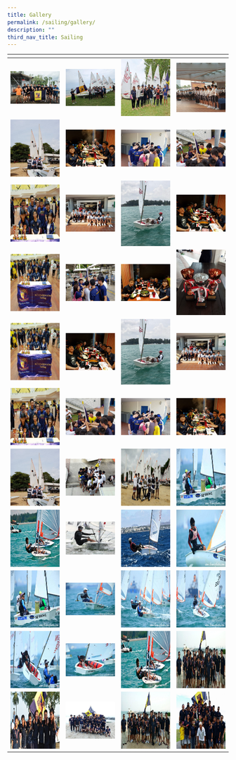 ```yaml
---
title: Gallery
permalink: /sailing/gallery/
description: ""
third_nav_title: Sailing
---
```

<table>
<thead>
  <tr>
    <th style="width:200px"></th>
    <th style="width:200px"></th>
    <th style="width:200px"></th>
		<th style="width:200px"></th>
  </tr>
</thead>
<tbody>
  <tr>
    <td style ="text-align:center"><a href="/images/sailing%201.jpeg"> <img src="/images/sailing%201.jpeg" style="width:200px"></a></td>
    <td style ="text-align:center"><a href="/images/sailing%202.jpeg"> <img src="/images/sailing%202.jpeg" style="width:200px"></a></td>
    <td style ="text-align:center"><a href="/images/sailing%203.jpeg"> <img src="/images/sailing%203.jpeg" style="width:200px; height: 130px"></a></td>
    <td style ="text-align:center"><a href="/images/sailing%204.jpeg"> <img src="/images/sailing%204.jpeg" style="width:200px"></a></td>
  </tr>
   <tr>
    <td style ="text-align:center"><a href="/images/sailing%205.jpeg"> <img src="/images/sailing%205.jpeg" style="width:200px; height: 130px"></a></td>
    <td style ="text-align:center"><a href="/images/sailing%206.jpeg"> <img src="/images/sailing%206.jpeg" style="width:200px"></a></td>
    <td style ="text-align:center"><a href="/images/sailing%207.jpeg"> <img src="/images/sailing%207.jpeg" style="width:200px"></a></td>
    <td style ="text-align:center"><a href="/images/sailing%208.jpeg"> <img src="/images/sailing%208.jpeg" style="width:200px"></a></td>
  </tr>
	<tr>
    <td style ="text-align:center"><a href="/images/sailing%209.jpeg"> <img src="/images/sailing%209.jpeg" style="width:200px; height: 130px"></a></td>
    <td style ="text-align:center"><a href="/images/sailing%2010.jpeg"> <img src="/images/sailing%2010.jpeg" style="width:200px"></a></td>
		<td style ="text-align:center"><a href="/images/sailing%2011.jpeg"> <img src="/images/sailing%2011.jpeg" style="width:200px"></a></td>
		<td style ="text-align:center"><a href="/images/sailing%2012.jpeg"> <img src="/images/sailing%2012.jpeg" style="width:200px"></a></td>
	</tr>
	<tr>
    <td style ="text-align:center"><a href="/images/sailing%2013.jpeg"> <img src="/images/sailing%2013.jpeg" style="width:200px; height: 130px"></a></td>
    <td style ="text-align:center"><a href="/images/sailing%2014.jpeg"> <img src="/images/sailing%2014.jpeg" style="width:200px"></a></td>
		<td style ="text-align:center"><a href="/images/sailing%2015.jpeg"> <img src="/images/sailing%2015.jpeg" style="width:200px"></a></td>
		<td style ="text-align:center"><a href="/images/sailing%2016.jpeg"> <img src="/images/sailing%2016.jpeg" style="width:200px"></a></td>
	</tr>
	<tr>
    <td style ="text-align:center"><a href="/images/sailing%2017.jpeg"> <img src="/images/sailing%2017.jpeg" style="width:200px; height: 130px"></a></td>
    <td style ="text-align:center"><a href="/images/sailing%2018.jpeg"> <img src="/images/sailing%2018.jpeg" style="width:200px"></a></td>
		<td style ="text-align:center"><a href="/images/sailing%2019.jpeg"> <img src="/images/sailing%2019.jpeg" style="width:200px"></a></td>
		<td style ="text-align:center"><a href="/images/sailing%2020.jpeg"> <img src="/images/sailing%2020.jpeg" style="width:200px"></a></td>
	</tr>
	<tr>
    <td style ="text-align:center"><a href="/images/sailing%2021.jpeg"> <img src="/images/sailing%2021.jpeg" style="width:200px; height: 130px"></a></td>
    <td style ="text-align:center"><a href="/images/sailing%2022.jpeg"> <img src="/images/sailing%2022.jpeg" style="width:200px"></a></td>
		<td style ="text-align:center"><a href="/images/sailing%2023.jpeg"> <img src="/images/sailing%2023.jpeg" style="width:200px"></a></td>
		<td style ="text-align:center"><a href="/images/sailing%2024.jpeg"> <img src="/images/sailing%2024.jpeg" style="width:200px"></a></td>
	</tr>
	<tr>
    <td style ="text-align:center"><a href="/images/sailing%2025.jpeg"> <img src="/images/sailing%2025.jpeg" style="width:200px; height: 130px"></a></td>
    <td style ="text-align:center"><a href="/images/sailing%2026.jpeg"> <img src="/images/sailing%2026.jpeg" style="width:200px"></a></td>
		<td style ="text-align:center"><a href="/images/sailing%2027.jpeg"> <img src="/images/sailing%2027.jpeg" style="width:200px; height: 130px"></a></td>
		<td style ="text-align:center"><a href="/images/sailing%2028.jpeg"> <img src="/images/sailing%2028.jpeg" style="width:200px; height: 130px"></a></td>
	</tr>
	<tr>
    <td style ="text-align:center"><a href="/images/sailing%2029.jpeg"> <img src="/images/sailing%2029.jpeg" style="width:200px; height: 130px"></a></td>
    <td style ="text-align:center"><a href="/images/sailing%2030.jpeg"> <img src="/images/sailing%2030.jpeg" style="width:200px"></a></td>
		<td style ="text-align:center"><a href="/images/sailing%2031.jpeg"> <img src="/images/sailing%2031.jpeg" style="width:200px; height: 130px"></a></td>
		<td style ="text-align:center"><a href="/images/sailing%2032.jpeg"> <img src="/images/sailing%2032.jpeg" style="width:200px; height: 130px"></a></td>
	</tr>
	<tr>
    <td style ="text-align:center"><a href="/images/sailing%2033.jpeg"> <img src="/images/sailing%2033.jpeg" style="width:200px; height: 130px"></a></td>
    <td style ="text-align:center"><a href="/images/sailing%2034.jpeg"> <img src="/images/sailing%2034.jpeg" style="width:200px"></a></td>
		<td style ="text-align:center"><a href="/images/sailing%2035.jpeg"> <img src="/images/sailing%2035.jpeg" style="width:200px; height: 130px"></a></td>
		<td style ="text-align:center"><a href="/images/sailing%2036.jpeg"> <img src="/images/sailing%2036.jpeg" style="width:200px; height: 130px"></a></td>
	</tr>
	<tr>
    <td style ="text-align:center"><a href="/images/sailing%2037.jpeg"> <img src="/images/sailing%2037.jpeg" style="width:200px; height: 130px"></a></td>
    <td style ="text-align:center"><a href="/images/sailing%2038.jpeg"> <img src="/images/sailing%2038.jpeg" style="width:200px"></a></td>
		<td style ="text-align:center"><a href="/images/sailing%2039.jpeg"> <img src="/images/sailing%2039.jpeg" style="width:200px; height: 130px"></a></td>
		<td style ="text-align:center"><a href="/images/sailing%2040.jpeg"> <img src="/images/sailing%2040.jpeg" style="width:200px; height: 130px"></a></td>
	</tr>
	<tr>
    <td style ="text-align:center"><a href="/images/sailing%2041.jpeg"> <img src="/images/sailing%2041.jpeg" style="width:200px; height: 130px"></a></td>
    <td style ="text-align:center"><a href="/images/sailing%2042.jpeg"> <img src="/images/sailing%2042.jpeg" style="width:200px"></a></td>
		<td style ="text-align:center"><a href="/images/sailing%2043.jpeg"> <img src="/images/sailing%2043.jpeg" style="width:200px; height: 130px"></a></td>
		<td style ="text-align:center"><a href="/images/sailing%2044.jpeg"> <img src="/images/sailing%2044.jpeg" style="width:200px; height: 130px"></a></td>
	</tr>
</tbody>
</table>